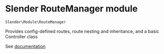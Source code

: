 Slender RouteManager module
===========================
`Slender\Module\RouteManager`


Provides config-defined routes, route nesting and
inheritance, and a basic Controller class

See [documentation](http://alanpich.github.io/slender)


